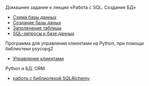 Домашнее задание к лекции «Работа с SQL. Создание БД»

- [Схема базы данных](https://github.com/danildobr/sql/blob/main/Диаграмма%20без%20названия.drawio%20коррекция(2).drawio.png)
- [Создание базы даных](https://github.com/danildobr/sql/blob/main/CREATE-запрос%20.sql) 
- [Заполенение таблицы](https://github.com/danildobr/sql/blob/main/INSERT-запросы.sql)
- [SQL-запросы к базе данных](https://github.com/danildobr/sql/blob/main/SELECT-запросы.sql)
  
Программа для управления клиентами на Python, при помощи библиотеки psycopg2
- [Управление клиентами](https://github.com/danildobr/sql/blob/main/SQL%20из%20Python.py)

Python и БД. ORM
- [работа с библиотекой SQLAlchemy](https://github.com/danildobr/sql/blob/main/python-ORM.py)